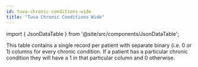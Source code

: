 ```yaml
---
id: tuva-chronic-conditions-wide
title: "Tuva Chronic Conditions Wide"
---
```


import { JsonDataTable } from '@site/src/components/JsonDataTable';

This table contains a single record per patient with separate binary (i.e. 0 or 1) columns for every chronic condition.  If a patient has a particular chronic condition they will have a 1 in that particular column and 0 otherwise.

<JsonDataTable  jsonPath="nodes.model\.the_tuva_project\.chronic_conditions__tuva_chronic_conditions_wide.columns"  />
